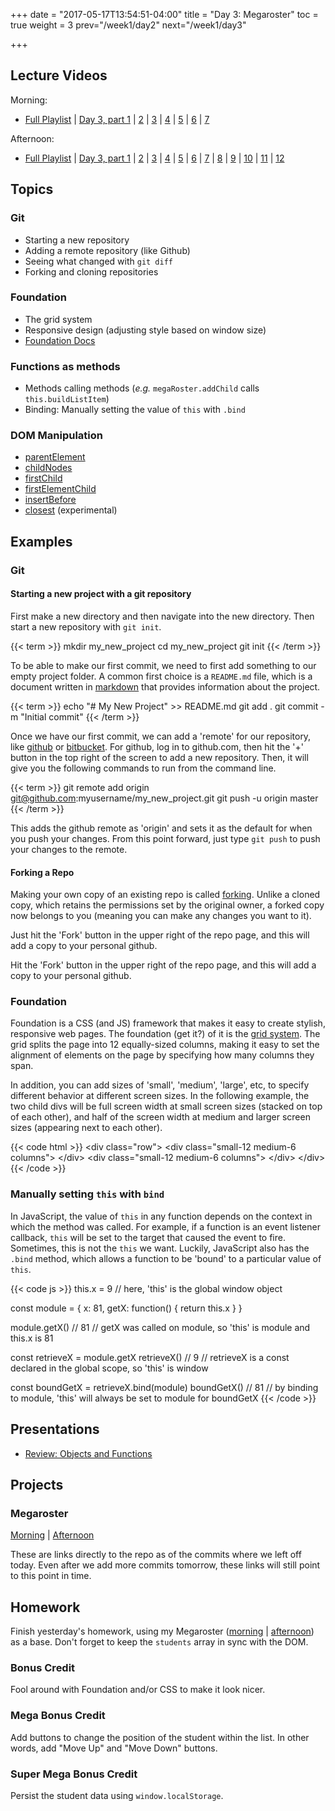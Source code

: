 +++
date = "2017-05-17T13:54:51-04:00"
title = "Day 3: Megaroster"
toc = true
weight = 3
prev="/week1/day2"
next="/week1/day3"

+++

## Lecture Videos

Morning:

* [Full Playlist](https://www.youtube.com/playlist?list=PLuT2TqJuwaY_bcdBTgaK3S8VrN_6POv5F) | [Day 3, part 1](https://www.youtube.com/watch?v=FpmyQ-Cet6o&index=4&list=PLuT2TqJuwaY_bcdBTgaK3S8VrN_6POv5F) | [2](https://www.youtube.com/watch?v=p9T-YJISXHY&list=PLuT2TqJuwaY_bcdBTgaK3S8VrN_6POv5F&index=5) | [3](https://www.youtube.com/watch?v=whGokpO6Wpw&list=PLuT2TqJuwaY_bcdBTgaK3S8VrN_6POv5F&index=6) | [4](https://www.youtube.com/watch?v=Iv_OFDB_-Oc&list=PLuT2TqJuwaY_bcdBTgaK3S8VrN_6POv5F&index=7) | [5](https://www.youtube.com/watch?v=uAnBpVRmCzo&list=PLuT2TqJuwaY_bcdBTgaK3S8VrN_6POv5F&index=8) | [6](https://www.youtube.com/watch?v=tF8s6DemQ7M&list=PLuT2TqJuwaY_bcdBTgaK3S8VrN_6POv5F&index=9) | [7](https://www.youtube.com/watch?v=q5qx7KgjY0E&list=PLuT2TqJuwaY_bcdBTgaK3S8VrN_6POv5F&index=10)

Afternoon:

* [Full Playlist](https://www.youtube.com/playlist?list=PLuT2TqJuwaY8syQZ9ERbc2gtX_v1m2xqG) | [Day 3, part 1](https://www.youtube.com/watch?v=wOYPD1Upfh4&index=4&list=PLuT2TqJuwaY8syQZ9ERbc2gtX_v1m2xqG) | [2](https://www.youtube.com/watch?v=cw7aB9rTuds&index=5&list=PLuT2TqJuwaY8syQZ9ERbc2gtX_v1m2xqG) | [3](https://www.youtube.com/watch?v=I1eF0wpsPWw&index=6&list=PLuT2TqJuwaY8syQZ9ERbc2gtX_v1m2xqG) | [4](https://www.youtube.com/watch?v=P_L7KjyrYjs&index=7&list=PLuT2TqJuwaY8syQZ9ERbc2gtX_v1m2xqG) | [5](https://www.youtube.com/watch?v=dEwP0rvy2V4&list=PLuT2TqJuwaY8syQZ9ERbc2gtX_v1m2xqG&index=8) | [6]() | [7]() | [8]() | [9]() | [10]() | [11]() | [12]()

## Topics

### Git
* Starting a new repository
* Adding a remote repository (like Github)
* Seeing what changed with `git diff`
* Forking and cloning repositories

### Foundation

* The grid system
* Responsive design (adjusting style based on window size)
* [Foundation Docs](http://foundation.zurb.com/sites/docs/)

### Functions as methods

* Methods calling methods (_e.g._ `megaRoster.addChild` calls `this.buildListItem`)
* Binding: Manually setting the value of `this` with `.bind`

### DOM Manipulation

* [parentElement](https://developer.mozilla.org/en-US/docs/Web/API/Node/parentElement)
* [childNodes](https://developer.mozilla.org/en-US/docs/Web/API/Node/childNodes)
* [firstChild](https://developer.mozilla.org/en-US/docs/Web/API/Node/firstChild)
* [firstElementChild](https://developer.mozilla.org/en-US/docs/Web/API/ParentNode/firstElementChild)
* [insertBefore](https://developer.mozilla.org/en-US/docs/Web/API/Node/insertBefore)
* [closest](https://developer.mozilla.org/en-US/docs/Web/API/Element/closest) (experimental)

## Examples

### Git

#### Starting a new project with a git repository

First make a new directory and then navigate into the new directory.  Then start a new repository with `git init`.

{{< term >}}
mkdir my_new_project
cd my_new_project
git init
{{< /term >}}

To be able to make our first commit, we need to first add something to our empty project folder.  A common first choice is a `README.md` file, which is a document written in [markdown](https://guides.github.com/features/mastering-markdown/) that provides information about the project.

{{< term >}}
echo "# My New Project" >> README.md
git add .
git commit -m "Initial commit"
{{< /term >}}

Once we have our first commit, we can add a 'remote' for our repository, like [github](https://github.com) or [bitbucket](https://bitbucket.org/).  For github, log in to github.com, then hit the '+' button in the top right of the screen to add a new repository.  Then, it will give you the following commands to run from the command line.

{{< term >}}
git remote add origin git@github.com:myusername/my_new_project.git
git push -u origin master
{{< /term >}}

This adds the github remote as 'origin' and sets it as the default for when you push your changes.  From this point forward, just type `git push` to push your changes to the remote.

#### Forking a Repo

Making your own copy of an existing repo is called [forking](https://guides.github.com/activities/forking/).  Unlike a cloned copy, which retains the permissions set by the original owner, a forked copy now belongs to you (meaning you can make any changes you want to it).

Just hit the 'Fork' button in the upper right of the repo page, and this will add a copy to your personal github.

<div class="img github-fork-repo"><span>Hit the 'Fork' button in the upper right of the repo page, and this will add a copy to your personal github.</span></div>

### Foundation

Foundation is a CSS (and JS) framework that makes it easy to create stylish, responsive web pages.  The foundation (get it?) of it is the [grid system](http://foundation.zurb.com/grid.html).  The grid splits the page into 12 equally-sized columns, making it easy to set the alignment of elements on the page by specifying how many columns they span.

In addition, you can add sizes of 'small', 'medium', 'large', etc, to specify different behavior at different screen sizes.  In the following example, the two child divs will be full screen width at small screen sizes (stacked on top of each other), and half of the screen width at medium and larger screen sizes (appearing next to each other).

{{< code html >}}
&lt;div class=&quot;row&quot;&gt;
  &lt;div class=&quot;small-12 medium-6 columns&quot;&gt;
  &lt;/div&gt;
  &lt;div class=&quot;small-12 medium-6 columns&quot;&gt;
  &lt;/div&gt;
&lt;/div&gt;
{{< /code >}}

### Manually setting `this` with `bind`

In JavaScript, the value of `this` in any function depends on the context in which the method was called.  For example, if a function is an event listener callback, `this` will be set to the target that caused the event to fire.  Sometimes, this is not the `this` we want. Luckily, JavaScript also has the `.bind` method, which allows a function to be 'bound' to a particular value of `this`.

{{< code js >}}
this.x = 9        // here, 'this' is the global window object

const module = {
  x: 81,
  getX: function() {
    return this.x
  }
}

module.getX()     // 81
// getX was called on module, so 'this' is module and this.x is 81

const retrieveX = module.getX
retrieveX()       // 9
// retrieveX is a const declared in the global scope, so 'this' is window

const boundGetX = retrieveX.bind(module)
boundGetX()       // 81
// by binding to module, 'this' will always be set to module for boundGetX
{{< /code >}}

## Presentations

* [Review: Objects and Functions](/03-review-objects-and-functions.pdf)

## Projects

### Megaroster

[Morning](https://github.com/xtbc17s1/megaroster/tree/d733ad2186e75deb8331b0c2d39736595379d1bd) | [Afternoon](https://github.com/xtbc17s1/megaroster/tree/a725906dec243ea053d75822cfd1621a8d555909)

These are links directly to the repo as of the commits where we left off today. Even after we add more commits tomorrow, these links will still point to this point in time.

## Homework

Finish yesterday's homework, using my Megaroster ([morning](https://github.com/xtbc17s1/megaroster/tree/d733ad2186e75deb8331b0c2d39736595379d1bd) | [afternoon](https://github.com/xtbc17s1/megaroster/tree/a725906dec243ea053d75822cfd1621a8d555909)) as a base. Don't forget to keep the `students` array in sync with the DOM.

### Bonus Credit

Fool around with Foundation and/or CSS to make it look nicer.

### Mega Bonus Credit

Add buttons to change the position of the student within the list. In other words, add "Move Up" and "Move Down" buttons.

### Super Mega Bonus Credit

Persist the student data using `window.localStorage`.
